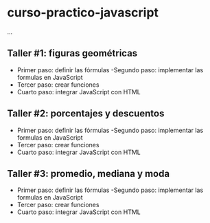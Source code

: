 # curso-practico-javascript

...

## Taller #1: figuras geométricas

- Primer paso: definir las fórmulas
-Segundo paso: implementar las formulas en JavaScript
- Tercer paso: crear funciones
- Cuarto paso: integrar JavaScript con HTML

## Taller #2: porcentajes y descuentos

- Primer paso: definir las fórmulas
-Segundo paso: implementar las formulas en JavaScript
- Tercer paso: crear funciones
- Cuarto paso: integrar JavaScript con HTML

## Taller #3: promedio, mediana y moda

- Primer paso: definir las fórmulas
-Segundo paso: implementar las formulas en JavaScript
- Tercer paso: crear funciones
- Cuarto paso: integrar JavaScript con HTML
